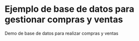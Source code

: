 # Ejemplo de base de datos para gestionar compras y ventas
Demo de base de datos para realizar compras y ventas
